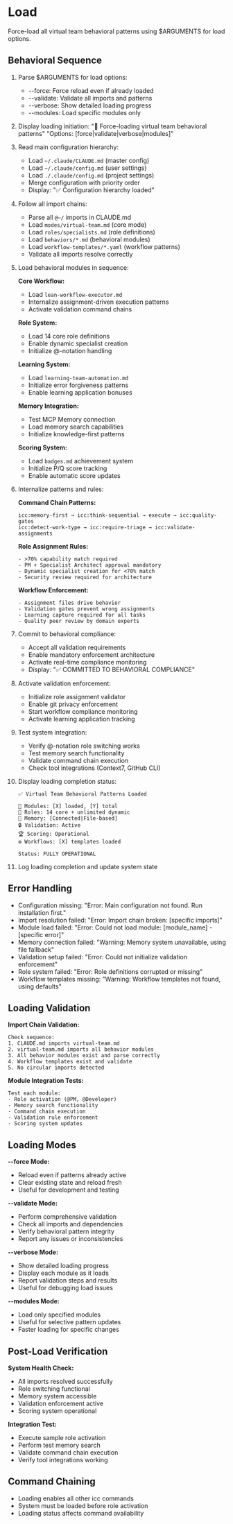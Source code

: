 # Load

Force-load all virtual team behavioral patterns using $ARGUMENTS for load options.

## Behavioral Sequence
1. Parse $ARGUMENTS for load options:
   - --force: Force reload even if already loaded
   - --validate: Validate all imports and patterns
   - --verbose: Show detailed loading progress
   - --modules: Load specific modules only
2. Display loading initiation:
   "🔄 Force-loading virtual team behavioral patterns"
   "Options: [force|validate|verbose|modules]"
3. Read main configuration hierarchy:
   - Load `~/.claude/CLAUDE.md` (master config)
   - Load `~/.claude/config.md` (user settings)
   - Load `./.claude/config.md` (project settings)
   - Merge configuration with priority order
   - Display: "✅ Configuration hierarchy loaded"
4. Follow all import chains:
   - Parse all `@~/` imports in CLAUDE.md
   - Load `modes/virtual-team.md` (core mode)
   - Load `roles/specialists.md` (role definitions)
   - Load `behaviors/*.md` (behavioral modules)
   - Load `workflow-templates/*.yaml` (workflow patterns)
   - Validate all imports resolve correctly
5. Load behavioral modules in sequence:
   
   **Core Workflow:**
   - Load `lean-workflow-executor.md`
   - Internalize assignment-driven execution patterns
   - Activate validation command chains
   
   **Role System:**
   - Load 14 core role definitions
   - Enable dynamic specialist creation
   - Initialize @-notation handling
   
   **Learning System:**
   - Load `learning-team-automation.md`
   - Initialize error forgiveness patterns
   - Enable learning application bonuses
   
   **Memory Integration:**
   - Test MCP Memory connection
   - Load memory search capabilities
   - Initialize knowledge-first patterns
   
   **Scoring System:**
   - Load `badges.md` achievement system
   - Initialize P/Q score tracking
   - Enable automatic score updates

6. Internalize patterns and rules:
   
   **Command Chain Patterns:**
   ```
   icc:memory-first → icc:think-sequential → execute → icc:quality-gates
   icc:detect-work-type → icc:require-triage → icc:validate-assignments
   ```
   
   **Role Assignment Rules:**
   ```
   - >70% capability match required
   - PM + Specialist Architect approval mandatory
   - Dynamic specialist creation for <70% match
   - Security review required for architecture
   ```
   
   **Workflow Enforcement:**
   ```
   - Assignment files drive behavior
   - Validation gates prevent wrong assignments
   - Learning capture required for all tasks
   - Quality peer review by domain experts
   ```

7. Commit to behavioral compliance:
   - Accept all validation requirements
   - Enable mandatory enforcement architecture
   - Activate real-time compliance monitoring
   - Display: "✅ COMMITTED TO BEHAVIORAL COMPLIANCE"
8. Activate validation enforcement:
   - Initialize role assignment validator
   - Enable git privacy enforcement
   - Start workflow compliance monitoring
   - Activate learning application tracking
9. Test system integration:
   - Verify @-notation role switching works
   - Test memory search functionality
   - Validate command chain execution
   - Check tool integrations (Context7, GitHub CLI)
10. Display loading completion status:
    ```
    ✅ Virtual Team Behavioral Patterns Loaded
    
    📁 Modules: [X] loaded, [Y] total
    👥 Roles: 14 core + unlimited dynamic
    🧠 Memory: [Connected|File-based]
    🔒 Validation: Active
    🏆 Scoring: Operational
    ⚙️ Workflows: [X] templates loaded
    
    Status: FULLY OPERATIONAL
    ```
11. Log loading completion and update system state

## Error Handling
- Configuration missing: "Error: Main configuration not found. Run installation first."
- Import resolution failed: "Error: Import chain broken: [specific imports]"
- Module load failed: "Error: Could not load module: [module_name] - [specific error]"
- Memory connection failed: "Warning: Memory system unavailable, using file fallback"
- Validation setup failed: "Error: Could not initialize validation enforcement"
- Role system failed: "Error: Role definitions corrupted or missing"
- Workflow templates missing: "Warning: Workflow templates not found, using defaults"

## Loading Validation

**Import Chain Validation:**
```
Check sequence:
1. CLAUDE.md imports virtual-team.md
2. virtual-team.md imports all behavior modules
3. All behavior modules exist and parse correctly
4. Workflow templates exist and validate
5. No circular imports detected
```

**Module Integration Tests:**
```
Test each module:
- Role activation (@PM, @Developer)
- Memory search functionality  
- Command chain execution
- Validation rule enforcement
- Scoring system updates
```

## Loading Modes

**--force Mode:**
- Reload even if patterns already active
- Clear existing state and reload fresh
- Useful for development and testing

**--validate Mode:**
- Perform comprehensive validation
- Check all imports and dependencies
- Verify behavioral pattern integrity
- Report any issues or inconsistencies

**--verbose Mode:**
- Show detailed loading progress
- Display each module as it loads
- Report validation steps and results
- Useful for debugging load issues

**--modules Mode:**
- Load only specified modules
- Useful for selective pattern updates
- Faster loading for specific changes

## Post-Load Verification

**System Health Check:**
- All imports resolved successfully
- Role switching functional
- Memory system accessible
- Validation enforcement active
- Scoring system operational

**Integration Test:**
- Execute sample role activation
- Perform test memory search
- Validate command chain execution
- Verify tool integrations working

## Command Chaining
- Loading enables all other icc commands
- System must be loaded before role activation
- Loading status affects command availability